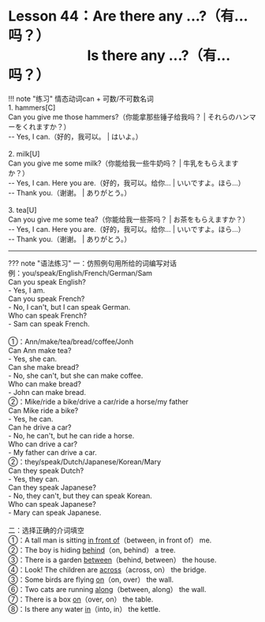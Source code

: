 # Lesson 44：Are there any ...?（有...吗？）<br>　　　　　&nbsp;&nbsp;&nbsp;Is there any ...?（有...吗？）

!!! note "练习"
    情态动词can + 可数/不可数名词<br>
    1. hammers[C]<br>
    Can you give me those hammers?（你能拿那些锤子给我吗？ | それらのハンマーをくれますか？）<br>
    -- Yes, I can.（好的，我可以。 | はいよ。）<br>
    <br>
    2. milk[U]<br>
    Can you give me some milk?（你能给我一些牛奶吗？ | 牛乳をもらえますか？）<br>
    -- Yes, I can. Here you are.（好的，我可以。给你... | いいですよ。ほら...）<br>
    -- Thank you.（谢谢。 | ありがとう。）<br>
    <br>
    3. tea[U]<br>
    Can you give me some tea?（你能给我一些茶吗？ | お茶をもらえますか？）<br>
    -- Yes, I can. Here you are.（好的，我可以。给你... | いいですよ。ほら...）<br>
    -- Thank you.（谢谢。 | ありがとう。）<br>


---
??? note "语法练习"
    一：仿照例句用所给的词编写对话<br>
    例：you/speak/English/French/German/Sam<br>
    Can you speak English?<br>
    - Yes, I am.<br>
    Can you speak French?<br>
    - No, I can't, but I can speak German.<br>
    Who can speak French?<br>
    - Sam can speak French.<br>
    <br>
    ①：Ann/make/tea/bread/coffee/Jonh<br>
    Can Ann make tea?<br>
    - Yes, she can.<br>
    Can she make bread?<br>
    - No, she can't, but she can make coffee.<br>
    Who can make bread?<br>
    - John can make bread.<br>
    ②：Mike/ride a bike/drive a car/ride a horse/my father<br>
    Can Mike ride a bike?<br>
    - Yes, he can.<br>
    Can he drive a car?<br>
    - No, he can't, but he can ride a horse.<br>
    Who can drive a car?<br>
    - My father can drive a car.<br>
    ②：they/speak/Dutch/Japanese/Korean/Mary<br>
    Can they speak Dutch?<br>
    - Yes, they can.<br>
    Can they speak Japanese?<br>
    - No, they can't, but they can speak Korean.<br>
    Who can speak Japanese?<br>
    - Mary can speak Japanese.<br>
    <br>
    二：选择正确的介词填空<br>
    ①：A tall man is sitting <u>in front of</u>（between, in front of） me.<br>
    ②：The boy is hiding <u>behind</u>（on, behind） a tree.<br>
    ③：There is a garden <u>between</u>（behind, between） the house.<br>
    ④：Look! The children are <u>across</u>（across, on） the bridge.<br>
    ③：Some birds are flying <u>on</u>（on, over） the wall.<br>
    ⑥：Two cats are running <u>along</u>（between, along） the wall.<br>
    ⑦：There is a box <u>on</u>（over, on） the table.<br>
    ⑧：Is there any water <u>in</u>（into, in） the kettle.<br>
